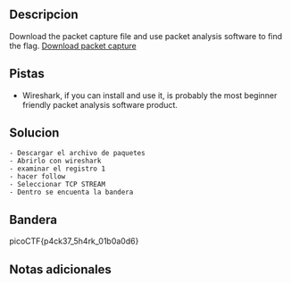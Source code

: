 ## Descripcion
Download the packet capture file and use packet analysis software to find the flag.
[Download packet capture](https://artifacts.picoctf.net/c/194/network-dump.flag.pcap)

## Pistas
-   Wireshark, if you can install and use it, is probably the most beginner friendly packet analysis software product.

## Solucion
```
- Descargar el archivo de paquetes
- Abrirlo con wireshark
- examinar el registro 1 
- hacer follow
- Seleccionar TCP STREAM
- Dentro se encuenta la bandera
```

## Bandera
picoCTF{p4ck37_5h4rk_01b0a0d6}

## Notas adicionales


